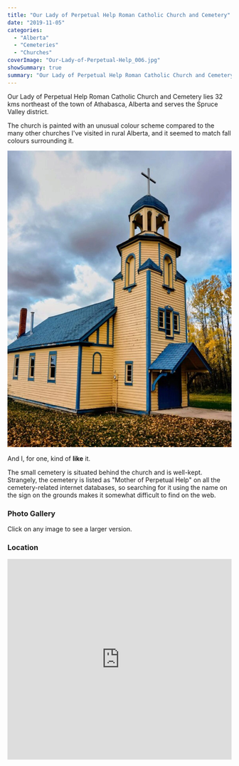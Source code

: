 ```yaml
---
title: "Our Lady of Perpetual Help Roman Catholic Church and Cemetery"
date: "2019-11-05"
categories: 
  - "Alberta"
  - "Cemeteries"
  - "Churches"
coverImage: "Our-Lady-of-Perpetual-Help_006.jpg"
showSummary: true
summary: "Our Lady of Perpetual Help Roman Catholic Church and Cemetery lies 32 kms northeast of the town of Athabasca, Alberta and serves the Spruce Valley district."
---
```


Our Lady of Perpetual Help Roman Catholic Church and Cemetery lies 32 kms northeast of the town of Athabasca, Alberta and serves the Spruce Valley district.

The church is painted with an unusual colour scheme compared to the many other churches I've visited in rural Alberta, and it seemed to match fall colours surrounding it.

![Our Lady of Perpetual Help Roman Catholic Church](Our-Lady-of-Perpetual-Help_002-610x804-1.jpg "Our Lady of Perpetual Help Roman Catholic Church")

And I, for one, kind of **like** it.

The small cemetery is situated behind the church and is well-kept. Strangely, the cemetery is listed as "Mother of Perpetual Help" on all the cemetery-related internet databases, so searching for it using the name on the sign on the grounds makes it somewhat difficult to find on the web.



### Photo Gallery

Click on any image to see a larger version.



### Location

<iframe style="border: 0;" src="https://www.google.com/maps/embed?pb=!1m18!1m12!1m3!1d2353.095801606798!2d-112.85535468410377!3d54.86344478032476!2m3!1f0!2f0!3f0!3m2!1i1024!2i768!4f13.1!3m3!1m2!1s0x0%3A0x0!2zNTTCsDUxJzQ4LjQiTiAxMTLCsDUxJzExLjQiVw!5e1!3m2!1sen!2sca!4v1570720183138!5m2!1sen!2sca" width="100%" height="450" frameborder="0" allowfullscreen="allowfullscreen"></iframe>
